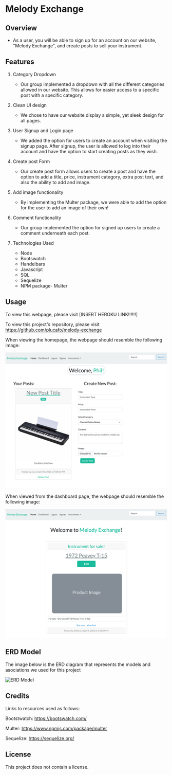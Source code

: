 # Melody Exchange

## Overview
   - As a user, you will be able to sign up for an account on our website, "Melody Exchange", and create posts to sell your instrument.

## Features

1. Category Dropdown

   * Our group implemented a dropdown with all the different categories allowed in our website. This allows for easier access to a specific post with a specific category.

2. Clean UI design

    * We chose to have our website display a simple, yet sleek design for all pages.

3. User Signup and Login page

    * We added the option for users to create an account when visiting the signup page. After signup, the user is allowed to log into their account and have the option to start creating posts as they wish.

4. Create post Form

    * Our create post form allows users to create a post and have the option to add a title, price, instrument category, extra post text, and also the ability to add and image.

5. Add image functionality

    * By implementing the Multer package, we were able to add the option for the user to add an image of their own!

6. Comment functionality

    * Our group implemented the option for signed up users to create a comment underneath each post.

7. Technologies Used

    * Node
    * Bootswatch
    * Handelbars
    * Javascript
    * SQL
    * Sequelize
    * NPM package- Multer

## Usage
To view this webpage, please visit [INSERT HEROKU LINK!!!!!!]

To view this project's repository, please visit https://github.com/plucafo/melody-exchange

When viewing the homepage, the webpage should resemble the following image:

![Dashboard View](./assets/imgs/melody-exchange-dash.png)

When viewed from the dashboard page, the webpage should resemble the following image:

![Homepage View](./assets/imgs/meolody-exchange-home.png)

## ERD Model
The image below is the ERD diagram that represents the models and asociations we used for this project

![ERD Model](./assets)

## Credits

Links to resources used as follows:

Bootstwatch: https://bootswatch.com/

Multer: https://www.npmjs.com/package/multer

Sequelize: https://sequelize.org/

## License
This project does not contain a license.

